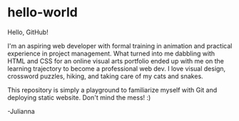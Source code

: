 # hello-world
Hello, GitHub!


I'm an aspiring web developer with formal training in animation and practical experience in project management. What turned into me dabbling with HTML and CSS for an online visual arts portfolio ended up with me on the learning trajectory to become a professional web dev. I love visual design, crossword puzzles, hiking, and taking care of my cats and snakes.

This repository is simply a playground to familiarize myself with Git and deploying static website. Don't mind the mess! :)

-Julianna
